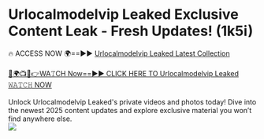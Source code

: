 # Urlocalmodelvip Leaked Exclusive Content Leak - Fresh Updates! (1k5i)

🔥 ACCESS NOW 🌍==►► <a href="https://tinyurl.com/kvy9nzfs" rel="nofollow">Urlocalmodelvip Leaked Latest Collection</a>
<br><br>
[🔴🌍📺📱👉WA𝚃CH Now==►► CLICK HERE TO Urlocalmodelvip Leaked 𝚆𝙰𝚃𝙲𝙷 NOW](https://tinyurl.com/kvy9nzfs)
<br><br>
Unlock Urlocalmodelvip Leaked's private videos and photos today! Dive into the newest 2025 content updates and explore exclusive material you won’t find anywhere else.
<br>
<a href="https://tinyurl.com/kvy9nzfs" rel="nofollow" data-target="animated-image.originalLink"><img src="https://camo.githubusercontent.com/8a4f000d20f83aca3bf7ec5f350d767afa0574a8a352519fd8cfa583a6f93a33/68747470733a2f2f692e696d6775722e636f6d2f644a486b345a712e676966" data-canonical-src="https://i.imgur.com/dJHk4Zq.gif" style="max-width: 100%; display: inline-block;" data-target="animated-image.originalImage"></a>
<br>
